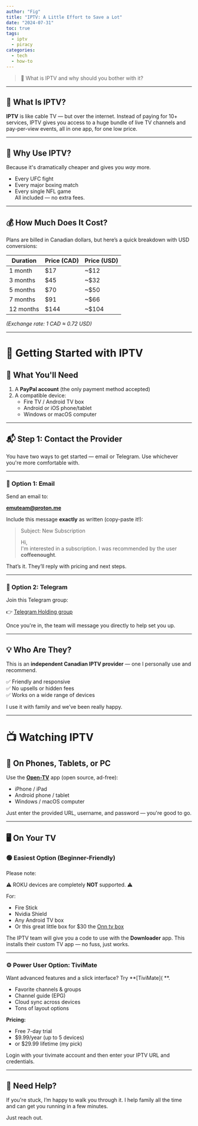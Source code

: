 ```yaml
---
author: "Fig"
title: "IPTV: A Little Effort to Save a Lot"
date: "2024-07-31"
toc: true
tags: 
  - iptv
  - piracy
categories: 
  - tech
  - how-to
---
```


> 📡 What is IPTV and why should you bother with it?

---

## 🤔 What Is IPTV?

**IPTV** is like cable TV — but over the internet. Instead of paying for 10+ services, IPTV gives you access to a huge bundle of live TV channels and pay-per-view events, all in one app, for one low price.

---

## 💸 Why Use IPTV?

Because it's dramatically cheaper and gives you *way* more.

- Every UFC fight
- Every major boxing match
- Every single NFL game  
All included — no extra fees.

---

## 💰 How Much Does It Cost?

Plans are billed in Canadian dollars, but here’s a quick breakdown with USD conversions:

| Duration | Price (CAD) | Price (USD) |
|----------|-------------|-------------|
| 1 month  | $17         | ~$12        |
| 3 months | $45         | ~$32        |
| 5 months | $70         | ~$50        |
| 7 months | $91         | ~$66        |
| 12 months| $144        | ~$104       |

*(Exchange rate: 1 CAD ≈ 0.72 USD)*

---

# 🚀 Getting Started with IPTV

## 🧰 What You'll Need

1. A **PayPal account** (the only payment method accepted)  
2. A compatible device:
   - Fire TV / Android TV box
   - Android or iOS phone/tablet
   - Windows or macOS computer

---

## 📬 Step 1: Contact the Provider

You have two ways to get started — email or Telegram. Use whichever you're more comfortable with.

---

### 📧 Option 1: Email

Send an email to:

**emuteam@proton.me**

Include this message **exactly** as written (copy-paste it!):

> Subject: New Subscription 
>
> Hi,  
> I'm interested in a subscription. I was recommended by the user **coffeenought**.

That’s it. They’ll reply with pricing and next steps.

---

### 💬 Option 2: Telegram

Join this Telegram group:

👉 [Telegram Holding group](https://t.me/+Z5apo_jKp5AzYjg5)

Once you're in, the team will message you directly to help set you up.

---


## 💡 Who Are They?

This is an **independent Canadian IPTV provider** — one I personally use and recommend.

✅ Friendly and responsive  
✅ No upsells or hidden fees  
✅ Works on a wide range of devices  

I use it with family and we’ve been really happy.

---

# 📺 Watching IPTV

## 📱 On Phones, Tablets, or PC

Use the **[Open-TV](https://github.com/Fredolx/open-tv)** app (open source, ad-free):

- iPhone / iPad  
- Android phone / tablet  
- Windows / macOS computer  

Just enter the provided URL, username, and password — you're good to go.

---

## 🖥️ On Your TV

### 🟢 Easiest Option (Beginner-Friendly)

Please note:

⚠️ ROKU devices are completely __NOT__ supported. ⚠️

For:
- Fire Stick  
- Nvidia Shield  
- Any Android TV box 
- Or this great little box for $30 the [Onn tv box](https://a.co/d/9j5DTzs)

The IPTV team will give you a code to use with the **Downloader** app. This installs their custom TV app — no fuss, just works. 

---

### ⚙️ Power User Option: TiviMate

Want advanced features and a slick interface? Try **[TiviMate]( **.

- Favorite channels & groups  
- Channel guide (EPG)  
- Cloud sync across devices  
- Tons of layout options

**Pricing:**
- Free 7-day trial  
- $9.99/year (up to 5 devices)  
- or $29.99 lifetime (my pick)

Login with your tivimate account and then enter your IPTV URL and credentials.

---

## 👋 Need Help?

If you're stuck, I’m happy to walk you through it. I help family all the time and can get you running in a few minutes.

Just reach out.  

